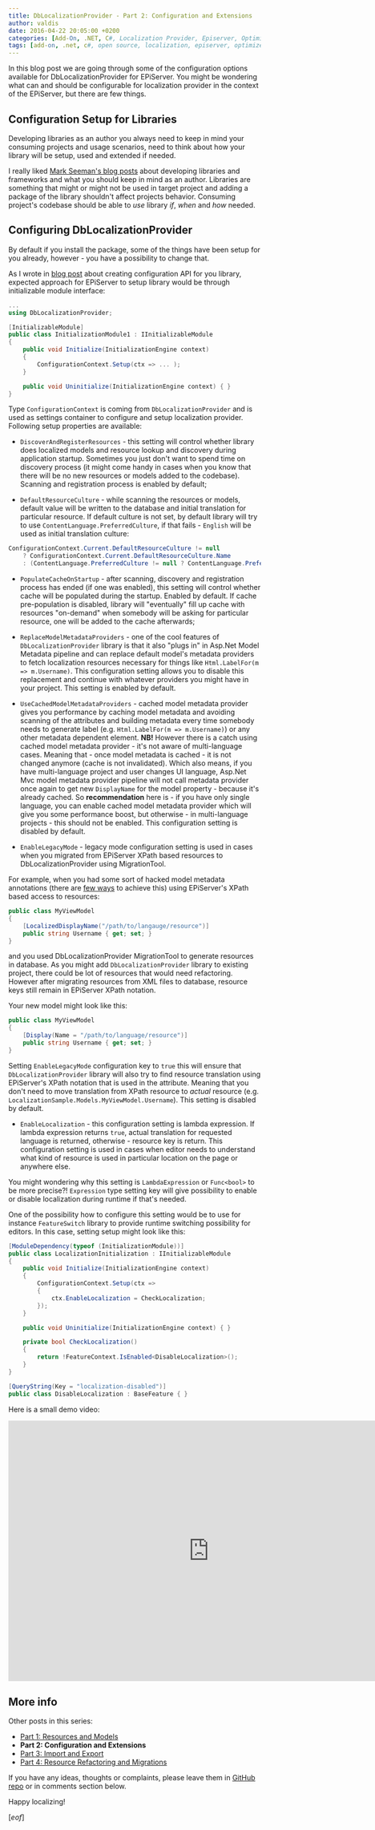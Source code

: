 ```yaml
---
title: DbLocalizationProvider - Part 2: Configuration and Extensions
author: valdis
date: 2016-04-22 20:05:00 +0200
categories: [Add-On, .NET, C#, Localization Provider, Episerver, Optimizely]
tags: [add-on, .net, c#, open source, localization, episerver, optimizely]
---
```


In this blog post we are going through some of the configuration options available for DbLocalizationProvider for EPiServer. You might be wondering what can and should be configurable for localization provider in the context of the EPiServer, but there are few things.

## Configuration Setup for Libraries

Developing libraries as an author you always need to keep in mind your consuming projects and usage scenarios, need to think about how your library will be setup, used and extended if needed.

I really liked [Mark Seeman's blog posts](http://blog.ploeh.dk/2014/05/19/di-friendly-library/) about developing libraries and frameworks and what you should keep in mind as an author. Libraries are something that might or might not be used in target project and adding a package of the library shouldn't affect projects behavior. Consuming project's codebase should be able to *use* library *if*, *when* and *how* needed.


## Configuring DbLocalizationProvider

By default if you install the package, some of the things have been setup for you already, however - you have a possibility to change that.

As I wrote in [blog post](https://tech-fellow.eu/2016/02/22/create-your-library-configuration-api-for-episerver/) about creating configuration API for you library, expected approach for EPiServer to setup library would be through initializable module interface:

```csharp
...
using DbLocalizationProvider;

[InitializableModule]
public class InitializationModule1 : IInitializableModule
{
    public void Initialize(InitializationEngine context)
    {
        ConfigurationContext.Setup(ctx => ... );
    }

    public void Uninitialize(InitializationEngine context) { }
}
```

Type `ConfigurationContext` is coming from `DbLocalizationProvider` and is used as settings container to configure and setup localization provider. Following setup properties are available:

* `DiscoverAndRegisterResources` - this setting will control whether library does localized models and resource lookup and discovery during application startup. Sometimes you just don't want to spend time on discovery process (it might come handy in cases when you know that there will be no new resources or models added to the codebase). Scanning and registration process is enabled by default;

* `DefaultResourceCulture` - while scanning the resources or models, default value will be written to the database and initial translation for particular resource. If default culture is not set, by default library will try to use `ContentLanguage.PreferredCulture`, if that fails - `English` will be used as initial translation culture:

```csharp
ConfigurationContext.Current.DefaultResourceCulture != null
    ? ConfigurationContext.Current.DefaultResourceCulture.Name
    : (ContentLanguage.PreferredCulture != null ? ContentLanguage.PreferredCulture.Name : "en");
```

* `PopulateCacheOnStartup` - after scanning, discovery and registration process has ended (if one was enabled), this setting will control whether cache will be populated during the startup. Enabled by default. If cache pre-population is disabled, library will "eventually" fill up cache with resources "on-demand" when somebody will be asking for particular resource, one will be added to the cache afterwards;

* `ReplaceModelMetadataProviders` - one of the cool features of `DbLocalizationProvider` library is that it also "plugs in" in Asp.Net Model Metadata pipeline and can replace default model's metadata providers to fetch localization resources necessary for things like `Html.LabelFor(m => m.Username)`. This configuration setting allows you to disable this replacement and continue with whatever providers you might have in your project. This setting is enabled by default.

* `UseCachedModelMetadataProviders` - cached model metadata provider gives you performance by caching model metadata and avoiding scanning of the attributes and building metadata every time somebody needs to generate label (e.g. `Html.LabelFor(m => m.Username)`) or any other metadata dependent element. **NB!** However there is a catch using cached model metadata provider - it's not aware of multi-language cases. Meaning that - once model metadata is cached - it is not changed anymore (cache is not invalidated). Which also means, if you have multi-language project and user changes UI language, Asp.Net Mvc model metadata provider pipeline will not call metadata provider once again to get new `DisplayName` for the model property - because it's already cached. So **recommendation** here is - if you have only single language, you can enable cached model metadata provider which will give you some performance boost, but otherwise - in multi-language projects - this should not be enabled. This configuration setting is disabled by default.

* `EnableLegacyMode` - legacy mode configuration setting is used in cases when you migrated from EPiServer XPath based resources to DbLocalizationProvider using MigrationTool.

For example, when you had some sort of hacked model metadata annotations (there are [few ways](http://world.episerver.com/blogs/devabees/Dates/2014/3/Integrating-LocalizationService-with-MVC-DataAnnotations/) to achieve this) using EPiServer's XPath based access to resources:

```csharp
public class MyViewModel
{
    [LocalizedDisplayName("/path/to/langauge/resource")]
    public string Username { get; set; }
}
```

and you used DbLocalizationProvider MigrationTool to generate resources in database. As you might add `DbLocalizationProvider` library to existing project, there could be lot of resources that would need refactoring.
However after migrating resources from XML files to database, resource keys still remain in EPiServer XPath notation.

Your new model might look like this:

```csharp
public class MyViewModel
{
    [Display(Name = "/path/to/language/resource")]
    public string Username { get; set; }
}
```

Setting `EnableLegacyMode` configuration key to `true` this will ensure that `DbLocalizationProvider` library will also try to find resource translation using EPiServer's XPath notation that is used in the attribute. Meaning that you don't need to move translation from XPath resource to *actual* resource (e.g. `LocalizationSample.Models.MyViewModel.Username`). This setting is disabled by default.

* `EnableLocalization` - this configuration setting is lambda expression. If lambda expression returns `true`, actual translation for requested language is returned, otherwise - resource key is return.
This configuration setting is used in cases when editor needs to understand what kind of resource is used in particular location on the page or anywhere else.

You might wondering why this setting is `LambdaExpression` or `Func<bool>` to be more precise?!
`Expression` type setting key will give possibility to enable or disable localization during runtime if that's needed.

One of the possibility how to configure this setting would be to use for instance `FeatureSwitch` library to provide runtime switching possibility for editors. In this case, setting setup might look like this:

```csharp
[ModuleDependency(typeof (InitializationModule))]
public class LocalizationInitialization : IInitializableModule
{
    public void Initialize(InitializationEngine context)
    {
        ConfigurationContext.Setup(ctx =>
        {
            ctx.EnableLocalization = CheckLocalization;
        });
    }

    public void Uninitialize(InitializationEngine context) { }

    private bool CheckLocalization()
    {
        return !FeatureContext.IsEnabled<DisableLocalization>();
    }
}

[QueryString(Key = "localization-disabled")]
public class DisableLocalization : BaseFeature { }
```
Here is a small demo video:

<iframe src="https://player.vimeo.com/video/163752727" width="800" height="520" frameborder="0" webkitallowfullscreen mozallowfullscreen allowfullscreen></iframe>

## More info

Other posts in this series:

* [Part 1: Resources and Models](https://tech-fellow.eu/2016/03/16/db-localization-provider-part-1-resources-and-models/)
* **Part 2: Configuration and Extensions**
* [Part 3: Import and Export](https://tech-fellow.eu/2017/02/22/localization-provider-import-and-export-merge/)
* [Part 4: Resource Refactoring and Migrations](https://tech-fellow.eu/2017/10/10/localizationprovider-tree-view-export-and-migrations/)

If you have any ideas, thoughts or complaints, please leave them in [GitHub repo](https://github.com/valdisiljuconoks/LocalizationProvider/) or in comments section below.

Happy localizing!

[*eof*]
